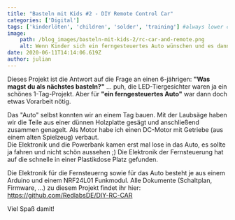 ```yaml
---
title: "Basteln mit Kids #2 - DIY Remote Control Car"
categories: ['Digital']
tags: ['kinderlöten', 'children', 'solder', 'training'] #always lower case
image:
    path: /blog_images/basteln-mit-kids-2/rc-car-and-remote.png
    alt: Wenn Kinder sich ein ferngesteuertes Auto wünschen und es dann einfach selber bauen ...
date: 2020-06-11T14:14:06.619Z
author: julian
---
```


Dieses Projekt ist die Antwort auf die Frage an einen 6-jährigen: **"Was magst du als nächstes basteln?"** ... puh, die LED-Tiergesichter waren ja ein schönes 1-Tag-Projekt. 
Aber für **"ein ferngesteuertes Auto"** war dann doch etwas Vorarbeit nötig.

Das "Auto" selbst konnten wir an einem Tag bauen. Mit der Laubsäge haben wir die Teile aus einer dünnen Holzplatte gesägt und anschließend zusammen genagelt. Als Motor habe ich einen DC-Motor mit Getriebe (aus einem alten Spielzeug) verbaut.\
Die Elektronik und die Powerbank kamen erst mal lose in das Auto, es sollte ja fahren und nicht schön aussehen ;) Die Elektronik der Fernsteuerung hat auf die schnelle in einer Plastikdose Platz gefunden.  

Die Elektronik für die Fernsteuerng sowie für das Auto besteht je aus einem Arduino und einem NRF24L01 Funkmodul. Alle Dokumente (Schaltplan, Firmware, ...) zu diesem Projekt findet ihr hier: https://github.com/RedlabsDE/DIY-RC-CAR

Viel Spaß damit!